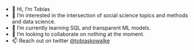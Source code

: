 - 👋 Hi, I’m Tobias
- 👀 I’m interested in the intersection of social science topics and methods and data science.
- 🌱 I’m currently learning SQL and transparent ML models.
- 💞️ I’m looking to collaborate on nothing at the moment.
- 📫 Reach out on twitter [@tobiaskowalke](twitter.com/tobiaskowalke)
